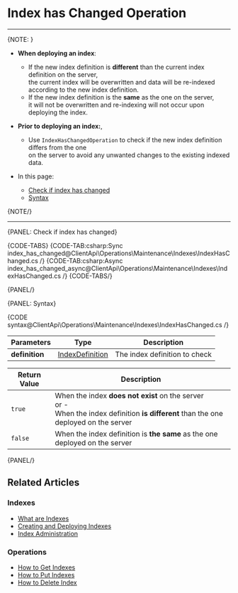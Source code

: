 # Index has Changed Operation

 ---

{NOTE: }

* **When deploying an index**:  
  * If the new index definition is **different** than the current index definition on the server,  
    the current index will be overwritten and data will be re-indexed according to the new index definition.
  * If the new index definition is the **same** as the one on the server,  
    it will not be overwritten and re-indexing will not occur upon deploying the index.

* **Prior to deploying an index:**,  
  * Use `IndexHasChangedOperation` to check if the new index definition differs from the one  
    on the server to avoid any unwanted changes to the existing indexed data.  

* In this page:
    * [Check if index has changed](../../../../client-api/operations/maintenance/indexes/index-has-changed#check-if-index-has-changed)
    * [Syntax](../../../../client-api/operations/maintenance/indexes/index-has-changed#syntax)

{NOTE/}

---

{PANEL: Check if index has changed}


{CODE-TABS}
{CODE-TAB:csharp:Sync index_has_changed@ClientApi\Operations\Maintenance\Indexes\IndexHasChanged.cs /}
{CODE-TAB:csharp:Async index_has_changed_async@ClientApi\Operations\Maintenance\Indexes\IndexHasChanged.cs /}
{CODE-TABS/}

{PANEL/}

{PANEL: Syntax}

{CODE syntax@ClientApi\Operations\Maintenance\Indexes\IndexHasChanged.cs /}

| Parameters | Type | Description |
| - | - | - |
| **definition** | [IndexDefinition](../../../../client-api/operations/maintenance/indexes/put-indexes#indexDefinition) | The index definition to check |

| Return Value | Description |
| - | - |
| `true` | When the index **does not exist** on the server<br>or - <br>When the index definition **is different** than the one deployed on the server  |
| `false` | When the index definition is **the same** as the one deployed on the server |

{PANEL/}

## Related Articles

### Indexes

- [What are Indexes](../../../../indexes/what-are-indexes)
- [Creating and Deploying Indexes](../../../../indexes/creating-and-deploying)
- [Index Administration](../../../../indexes/index-administration)

### Operations

- [How to Get Indexes](../../../../client-api/operations/maintenance/indexes/get-indexes)
- [How to Put Indexes](../../../../client-api/operations/maintenance/indexes/put-indexes)
- [How to Delete Index](../../../../client-api/operations/maintenance/indexes/delete-index)
